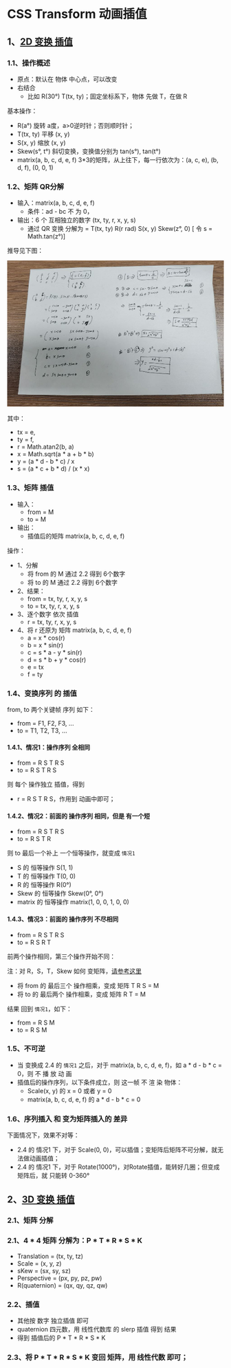 # CSS Transform 动画插值

## 1、[2D 变换 插值](https://drafts.csswg.org/css-transforms/#transform-function-lists)

### 1.1、操作概述

+ 原点：默认在 物体 中心点，可以改变
+ 右结合
  - 比如 R(30°) T(tx, ty)；固定坐标系下，物体 先做 T，在做 R

基本操作：

+ R(a°) 旋转 a度，a>0逆时针；否则顺时针；
+ T(tx, ty) 平移 (x, y)
+ S(x, y) 缩放 (x, y)
+ Skew(s°, t°) 斜切变换，变换值分别为 tan(s°), tan(t°)
+ matrix(a, b, c, d, e, f) 3*3的矩阵，从上往下，每一行依次为：(a, c, e), (b, d, f), (0, 0, 1)

### 1.2、矩阵 QR分解

+ 输入：matrix(a, b, c, d, e, f) 
  - 条件：ad - bc 不 为 0，
+ 输出：6 个 互相独立的数字 (tx, ty, r, x, y, s)
  - 通过 QR 变换 分解为 = T(tx, ty) R(r rad) S(x, y) Skew(z°, 0) [ 令 s = Math.tan(z°)]

推导见下图：

![](img/1.jpg)

其中：

+ tx = e,
+ ty = f,
+ r = Math.atan2(b, a)
+ x = Math.sqrt(a * a + b * b)
+ y = (a * d - b * c) / x
+ s = (a * c + b * d) / (x * x)

### 1.3、矩阵 插值

+ 输入：
  - from = M
  -   to = M
+ 输出：
  - 插值后的矩阵 matrix(a, b, c, d, e, f)

操作：

+ 1、分解
  - 将 from 的 M 通过 2.2 得到 6个数字 
  - 将   to 的 M 通过 2.2 得到 6个数字 
+ 2、结果：
  - from = tx, ty, r, x, y, s
  -   to = tx, ty, r, x, y, s
+ 3、逐个数字 依次 插值
  - r = tx, ty, r, x, y, s
+ 4、将 r 还原为 矩阵 matrix(a, b, c, d, e, f)
  - a = x * cos(r)
  - b = x * sin(r)
  - c = s * a - y * sin(r)
  - d = s * b + y * cos(r)
  - e = tx
  - f = ty

### 1.4、变换序列 的 插值

from, to 两个关键帧 序列 如下：

+ from = F1, F2, F3, ...
+ to = T1, T2, T3, ...

#### 1.4.1、情况1：操作序列 全相同

+ from = R S T R S
+ to   = R S T R S

则 每个 操作独立 插值，得到

+ r = R S T R S，作用到 动画中即可；

#### 1.4.2、情况2：前面的 操作序列 相同，但是 有一个短

+ from = R S T R S
+ to   = R S T R

则 to 最后一个补上 一个恒等操作，就变成 `情况1`

+ S 的 恒等操作 S(1, 1)
+ T 的 恒等操作 T(0, 0)
+ R 的 恒等操作 R(0°)
+ Skew 的 恒等操作 Skew(0°, 0°)
+ matrix 的 恒等操作 matrix(1, 0, 0, 1, 0, 0)

#### 1.4.3、情况3：前面的 操作序列 不尽相同

+ from = R S T R S
+ to   = R S R T

前两个操作相同，第三个操作开始不同：

注：对 R，S，T，Skew 如何 变矩阵，[请参考这里](https://drafts.csswg.org/css-transforms/#mathematical-description)

+ 将 from 的 最后三个 操作相乘，变成 矩阵 T R S = M
+ 将 to 的 最后两个 操作相乘，变成 矩阵 R T = M

结果 回到 `情况1`，如下：

+ from = R S M
+ to   = R S M

### 1.5、不可逆

+ 当 变换成 2.4 的 `情况1` 之后，对于 matrix(a, b, c, d, e, f)，如 a * d - b * c = 0，则 不 播 放 动 画
+ 插值后的操作序列，以下条件成立，则 这一帧 不 渲 染 物体：
    - Scale(x, y) 的 x = 0 或者 y = 0
    - matrix(a, b, c, d, e, f) 的 a * d - b * c = 0

### 1.6、序列插入 和 变为矩阵插入的 差异

下面情况下，效果不对等：

+ 2.4 的 情况1 下，对于 Scale(0, 0)，可以插值；变矩阵后矩阵不可分解，就无法做动画插值；
+ 2.4 的 情况1 下，对于 Rotate(1000°)，对Rotate插值，能转好几圈；但变成矩阵后，就 只能转 0-360°

## 2、[3D 变换 插值](https://drafts.csswg.org/css-transforms-2/#funcdef-translate3d)

### 2.1、矩阵 分解

### 2.1、4 * 4 矩阵 分解为：P * T * R * S * K

+ Translation = (tx, ty, tz)
+ Scale = (x, y, z)
+ sKew = (sx, sy, sz)
+ Perspective = (px, py, pz, pw)
+ R(quaternion) = (qx, qy, qz, qw)

### 2.2、插值

+ 其他按 数字 独立插值 即可
+ quaternion 四元数，用 线性代数库 的 slerp 插值 得到 结果
+ 得到 插值后的 P * T * R * S * K

### 2.3、将 P * T * R * S * K 变回 矩阵，用 线性代数 即可；

